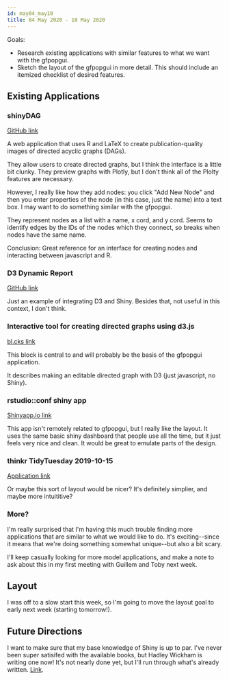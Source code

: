 ```yaml
---
id: may04_may10
title: 04 May 2020 - 10 May 2020
---
```


Goals:

* Research existing applications with similar features to what we want with the gfpopgui.
* Sketch the layout of the gfpopgui in more detail. This should include an itemized checklist of desired features.

## Existing Applications

### shinyDAG

[GitHub link](https://github.com/GerkeLab/shinyDAG)

A web application that uses R and LaTeX to create publication-quality images of directed acyclic graphs (DAGs).

They allow users to create directed graphs, but I think the interface is a little bit clunky. They preview graphs with Plotly, but I don't think all of the Plolty features are necessary.

However, I really like how they add nodes: you click "Add New Node" and then you enter properties of the node (in this case, just the name) into a text box. I may want to do something similar with the gfpopgui.

They represent nodes as a list with a name, x cord, and y cord. Seems to identify edges by the IDs of the nodes which they connect, so breaks when nodes have the same name.

Conclusion: Great reference for an interface for creating nodes and interacting between javascript and R.

### D3 Dynamic Report

[GitHub link](https://github.com/jienagu/D3_folded_charts)

Just an example of integrating D3 and Shiny. Besides that, not useful in this context, I don't think.

### Interactive tool for creating directed graphs using d3.js

[bl.cks link](https://bl.ocks.org/cjrd/6863459)

This block is central to and will probably be the basis of the gfpopgui application.

It describes making an editable directed graph with D3 (just javascript, no Shiny).

### rstudio::conf shiny app

[Shinyapp.io link](https://gadenbuie.shinyapps.io/tweet-conf-dash/)

This app isn't remotely related to gfpopgui, but I really like the layout. It uses the same basic shiny dashboard that people use all the time, but it just feels very nice and clean. It would be great to emulate parts of the design.

### thinkr TidyTuesday 2019-10-15

[Application link](https://connect.thinkr.fr/tidytuesday201942/)

Or maybe this sort of layout would be nicer? It's definitely simplier, and maybe more intuititive?

### More?

I'm really surprised that I'm having this much trouble finding more applications that are similar to what we would like to do. It's exciting--since it means that we're doing something somewhat unique--but also a bit scary.

I'll keep casually looking for more model applications, and make a note to ask about this in my first meeting with Guillem and Toby next week.

## Layout

I was off to a slow start this week, so I'm going to move the layout goal to early next week (starting tomorrow!).

## Future Directions

I want to make sure that my base knowledge of Shiny is up to par. I've never been super satisifed with the available books, but Hadley Wickham is writing one now! It's not nearly done yet, but I'll run through what's already written. [Link](https://mastering-shiny.org/).
